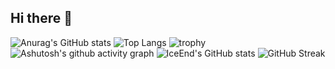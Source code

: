 ## Hi there 👋

<!--
**xbdqs/xbdqs** is a ✨ _special_ ✨ repository because its `README.md` (this file) appears on your GitHub profile.

Here are some ideas to get you started:

- 🔭 I’m currently working on ...
- 🌱 I’m currently learning ...
- 👯 I’m looking to collaborate on ...
- 🤔 I’m looking for help with ...
- 💬 Ask me about ...
- 📫 How to reach me: ...
- 😄 Pronouns: ...
- ⚡ Fun fact: ...
-->
![Anurag's GitHub stats](https://github-readme-stats.vercel.app/api?username=xbdqs)
![Top Langs](https://github-readme-stats.vercel.app/api/top-langs/?username=xbdqs)
![trophy](https://github-profile-trophy.vercel.app/?username=xbdqs)
![Ashutosh's github activity graph](https://github-readme-activity-graph.vercel.app/graph?username=xbdqs)
![IceEnd's GitHub stats](https://github-immortality.vercel.app/api?username=xbdqs)
![GitHub Streak](https://streak-stats.demolab.com/?user=xbdqs)




